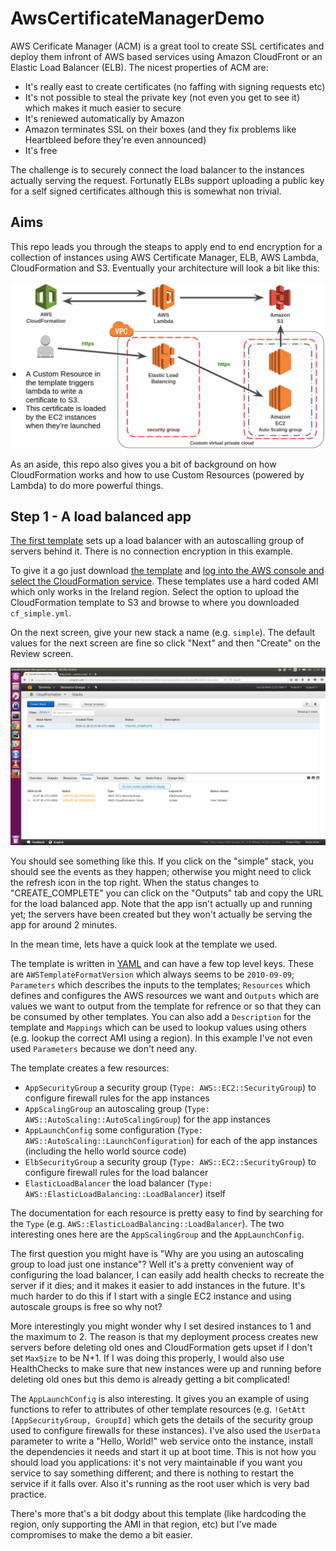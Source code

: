 # AwsCertificateManagerDemo

AWS Cerificate Manager (ACM) is a great tool to create SSL certificates and deploy them infront of AWS based services using Amazon CloudFront or an Elastic Load Balancer (ELB).  The nicest properties of ACM are:

* It's really east to create certificates (no faffing with signing requests etc)
* It's not possible to steal the private key (not even you get to see it) which makes it much easier to secure
* It's reniewed automatically by Amazon
* Amazon terminates SSL on their boxes (and they fix problems like Heartbleed before they're even announced)
* It's free

The challenge is to securely connect the load balancer to the instances actually serving the request.  Fortunatly ELBs support uploading a public key for a self signed certificates although this is somewhat non trivial.

## Aims

This repo leads you through the steaps to apply end to end encryption for a collection of instances using AWS Certificate Manager, ELB, AWS Lambda, CloudFormation and S3.  Eventually your architecture will look a bit like this:

![User traffic is terminated on ELB, traffic is re-encrypted between the ELB and instances using a self signed certificate which is created by AWS Lambda and loaded from S3 when the instances boot](https://github.com/bewt85/AwsCertificateManagerDemo/raw/master/images/acm_s3_ssl_cert_demo.png "Architecture overview")

As an aside, this repo also gives you a bit of background on how CloudFormation works and how to use Custom Resources (powered by Lambda) to do more powerful things.

## Step 1 - A load balanced app

[The first template](cf_simple.yml) sets up a load balancer with an autoscalling group of servers behind it.  There is no connection encryption in this example.

To give it a go just download [the template](cf_simple.yml) and [log into the AWS console and select the CloudFormation service](https://console.aws.amazon.com/cloudformation/home?region=eu-west-1#/stacks/new?stackName=simple).  These templates use a hard coded AMI which only works in the Ireland region.  Select the option to upload the CloudFormation template to S3 and browse to where you downloaded `cf_simple.yml`.

On the next screen, give your new stack a name (e.g. `simple`).  The default values for the next screen are fine so click "Next" and then "Create" on the Review screen.

![Example of the AWS CloudFormation console after creating a stack called "simple".  It shows unread events at the bottom](https://github.com/bewt85/AwsCertificateManagerDemo/raw/master/images/create_simple_stack.png "After creating a simple stack")

You should see something like this.  If you click on the "simple" stack, you should see the events as they happen; otherwise you might need to click the refresh icon in the top right.  When the status changes to "CREATE_COMPLETE" you can click on the "Outputs" tab and copy the URL for the load balanced app.  Note that the app isn't actually up and running yet; the servers have been created but they won't actually be serving the app for around 2 minutes.

In the mean time, lets have a quick look at the template we used.

The template is written in [YAML](http://yaml.org/) and can have a few top level keys.  These are `AWSTemplateFormatVersion` which always seems to be `2010-09-09`; `Parameters` which describes the inputs to the templates; `Resources` which defines and configures the AWS resources we want and `Outputs` which are values we want to output from the template for refrence or so that they can be consumed by other templates.  You can also add a `Description` for the template and `Mappings` which can be used to lookup values using others (e.g. lookup the correct AMI using a region).  In this example I've not even used `Parameters` because we don't need any.

The template creates a few resources:

* `AppSecurityGroup` a security group (`Type: AWS::EC2::SecurityGroup`) to configure firewall rules for the app instances
* `AppScalingGroup` an autoscaling group (`Type: AWS::AutoScaling::AutoScalingGroup`) for the app instances
* `AppLaunchConfig` some configuration (`Type: AWS::AutoScaling::LaunchConfiguration`) for each of the app instances (including the hello world source code)
* `ElbSecurityGroup` a security group (`Type: AWS::EC2::SecurityGroup`) to configure firewall rules for the load balancer
* `ElasticLoadBalancer` the load balancer (`Type: AWS::ElasticLoadBalancing::LoadBalancer`) itself

The documentation for each resource is pretty easy to find by searching for the `Type` (e.g. `AWS::ElasticLoadBalancing::LoadBalancer`).  The two interesting ones here are the `AppScalingGroup` and the `AppLaunchConfig`.

The first question you might have is "Why are you using an autoscaling group to load just one instance"?  Well it's a pretty convenient way of configuring the load balancer, I can easily add health checks to recreate the server if it dies; and it makes it easier to add instances in the future.  It's much harder to do this if I start with a single EC2 instance and using autoscale groups is free so why not?

More interestingly you might wonder why I set desired instances to 1 and the maximum to 2.  The reason is that my deployment process creates new servers before deleting old ones and CloudFormation gets upset if I don't set `MaxSize` to be N+1.  If I was doing this properly, I would also use HealthChecks to make sure that new instances were up and running before deleting old ones but this demo is already getting a bit complicated!

The `AppLaunchConfig` is also interesting.  It gives you an example of using functions to refer to attributes of other template resources (e.g. `!GetAtt [AppSecurityGroup, GroupId]` which gets the details of the security group used to configure firewalls for these instances).  I've also used the `UserData` parameter to write a "Hello, World!" web service onto the instance, install the dependencies it needs and start it up at boot time.  This is not how you should load you applications: it's not very maintainable if you want you service to say something different; and there is nothing to restart the service if it falls over.  Also it's running as the root user which is very bad practice.

There's more that's a bit dodgy about this template (like hardcoding the region, only supporting the AMI in that region, etc) but I've made compromises to make the demo a bit easier.
